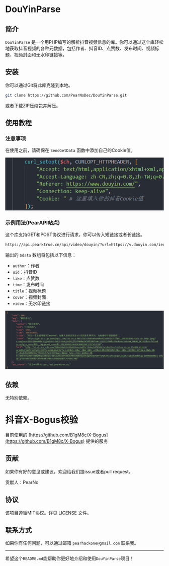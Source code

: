 # DouYinParse

## 简介

`DouYinParse` 是一个用PHP编写的解析抖音视频信息的库。你可以通过这个库轻松地获取抖音视频的各种元数据，包括作者、抖音ID、点赞数、发布时间、视频标题、视频封面和无水印链接等。

## 安装

你可以通过Git将此库克隆到本地。

```bash
git clone https://github.com/PearNoDec/DouYinParse.git
```

或者下载ZIP压缩包并解压。

## 使用教程

### 注意事项

在使用之前，请确保在 `SendGetData` 函数中添加自己的Cookie值。

![Image text](Cookies.png)

### 示例用法(PearAPI站点)

这个库支持GET和POST协议进行请求，你可以传入短链接或者长链接。

```html
https://api.pearktrue.cn/api/video/douyin/?url=https://v.douyin.com/iererwFh/
```

输出的 `$data` 数组将包括以下信息：

- `author`：作者
- `uid`：抖音ID
- `like`：点赞数
- `time`：发布时间
- `title`：视频标题
- `cover`：视频封面
- `video`：无水印链接

![Image text](DemoImage.png)

## 依赖

无特别依赖。

# 抖音X-Bogus校验

目前使用的 [https://github.com/B1gM8c/X-Bogus](https://github.com/B1gM8c/X-Bogus) 提供的服务

## 贡献

如果你有好的意见或建议，欢迎给我们提issue或者pull request。

贡献人：PearNo

## 协议

该项目遵循MIT协议。详见 [LICENSE](LICENSE) 文件。

## 联系方式

如果你有任何问题，可以通过邮箱 `pearhackone@gmail.com` 联系我。

---

希望这个`README.md`能帮助你更好地介绍和使用`DouYinParse`项目！
